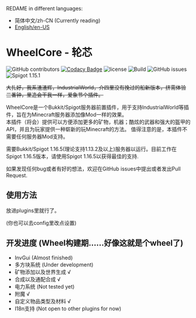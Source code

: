 REDAME in different languages:
* 简体中文/zh-CN (Currently reading)
* [English/en-US][1]

# WheelCore - 轮芯

![GitHub contributors](https://img.shields.io/github/contributors/czm23333/IndustrialWorld)
[![Codacy Badge](https://api.codacy.com/project/badge/Grade/7ed7dc549a7e4212b193716ecced0773)](https://app.codacy.com/manual/czm23333/IndustrialWorld?utm_source=github.com&utm_medium=referral&utm_content=czm23333/IndustrialWorld&utm_campaign=Badge_Grade_Dashboard)
![license](https://img.shields.io/github/license/czm23333/IndustrialWorld)
![Build](https://github.com/czm23333/IndustrialWorld/workflows/Build/badge.svg)
![GitHub issues](https://img.shields.io/github/issues/czm23333/IndustrialWorld)
![Spigot 1.15.1](https://img.shields.io/badge/spigot-1.16.5-blue)

~~大扎好，我系渣渣辉，IndustrialWorld，介四里没有挽过的船新版本，挤需体验三番钟，里造会干我一样，爱象节个插件。~~  

WheelCore是一个Bukkit/Spigot服务器前置插件，用于支持IndustrialWorld等插件，旨在为Minecraft服务器添加像Mod一样的效果。  
本插件（将会）提供可以方便添加更多的矿物，机器；酷炫的武器和强大的盔甲的API，并且为玩家提供一种崭新的玩Minecraft的方法。 
值得注意的是，本插件不需要任何服务器Mod支持。

需要Bukkit/Spigot 1.16.5(理论支持1.13.2及以上)服务器以运行。目前工作在Spigot 1.16.5版本，请使用Spigot 1.16.5以获得最佳的支持.

如果发现任何bug或者有好的想法，欢迎在GitHub issues中提出或者发出Pull Request.

## 使用方法
放进plugins里就行了。

(你也可以去config里改点设置)

## 开发进度 (Wheel构建期……好像这就是个wheel了)
* InvGui (Almost finished)
* 多方块系统 (Under development)
* 矿物添加以及世界生成 √
* 合成以及通配合成 √
* 电力系统 (Not tested yet)
* 附魔 √
* 自定义物品类型及材料 √
* I18n支持 (Not open to other plugins for now)

[1]: https://github.com/czm23333/IndustrialWorld/blob/master/README-EN.md
